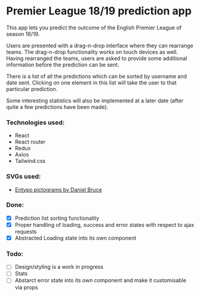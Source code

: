# Premier League 18/19 prediction app

This app lets you predict the outcome of the English Premier League of season 18/19.

Users are presented with a drag-n-drop interface where they can rearrange teams. The drag-n-drop functionality works on touch devices as well. Having rearranged the teams, users are asked to provide some additional information before the prediction can be sent.

There is a list of all the predictions which can be sorted by username and date sent. Clicking on one element in this list will take the user to that particular prediction.

Some interesting statistics will also be implemented at a later date (after quite a few predictions have been made).

### Technologies used:
* React
* React router
* Redux
* Axios
* Tailwind.css

### SVGs used:
* [Entypo pictograms by Daniel Bruce](http://www.entypo.com)

### Done:
* [x] Prediction list sorting functionality
* [x] Proper handling of loading, success and error states with respect to ajax requests
* [x] Abstracted Loading state into its own component

### Todo:
* [ ] Design/styling is a work in progress
* [ ] Stats
* [ ] Abstarct error state into its own component and make it customisable via props
